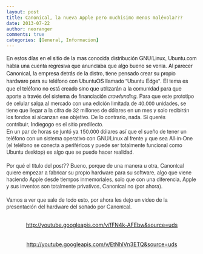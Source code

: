 ```yaml
---
layout: post
title: Canonical, la nueva Apple pero muchisimo menos malévola???
date: 2013-07-22
author: neoranger
comments: true
categories: [General, Informacion]
---
```

<span style="font-family:Helvetica Neue, Arial, Helvetica, sans-serif;">En estos días en el sitio de la mas conocida distribución GNU/Linux, Ubuntu.com habia una cuenta regresiva que anunciaba que algo bueno se venia. Al parecer Canonical, la empresa detrás de la distro, tiene pensado crear su propio hardware para su teléfono con UbuntuOS llamado "Ubuntu Edge". El tema es que el teléfono no está creado sino que utilizarán a la comunidad para que aporte a través del sistema de financiación </span><em style="background-color:white;border:0;color:#333333;font-family:'Helvetica Neue', Arial, Helvetica, sans-serif;line-height:18px;margin:0;outline:0;padding:0;vertical-align:baseline;">crowfunding.</em><em style="background-color:white;border:0;color:#333333;font-family:'Helvetica Neue', Arial, Helvetica, sans-serif;font-size:12px;line-height:18px;margin:0;outline:0;padding:0;vertical-align:baseline;"> </em><span style="font-family:Helvetica Neue, Arial, Helvetica, sans-serif;"><span style="background-color:white;border:0;color:#333333;line-height:18px;margin:0;outline:0;padding:0;vertical-align:baseline;">Para que este prototipo de celular salga al mercado con una edición limitada de 40.000 unidades, se tiene que llegar a la cifra de 32 millones de dólares en un mes y </span><span style="background-color:white;color:#333333;line-height:18px;">solo recibirán los fondos si alcanzan ese objetivo. De lo contrario, nada. Si querés contribuir, </span>Indiegogo<span style="background-color:white;color:#333333;line-height:18px;"> es el sitio predilecto.</span></span><br /><span style="background-color:white;"><span style="font-family:Helvetica Neue, Arial, Helvetica, sans-serif;"><span style="color:#333333;"><span style="line-height:18px;">En un par de horas se juntó ya 150.000 dólares así que el sueño de tener un teléfono con un sistema operativo con GNU/Linux al frente y que sea All-in-One (el teléfono se conecta a periféricos y puede ser totalmente funcional como Ubuntu desktop) es algo que se puede hacer realidad.</span></span></span></span><br /><span style="background-color:white;color:#333333;line-height:18px;"><span style="font-family:Helvetica Neue, Arial, Helvetica, sans-serif;"><br /></span></span><span style="background-color:white;color:#333333;line-height:18px;"><span style="font-family:Helvetica Neue, Arial, Helvetica, sans-serif;">Por qué el titulo del post?? Bueno, porque de una manera u otra, Canonical quiere empezar a fabricar su propio hardware para su software, algo que viene haciendo Apple desde tiempos inmemoriales, solo que con una diferencia, Apple y sus inventos son totalmente privativos, Canonical no (por ahora).</span></span><br /><span style="background-color:white;color:#333333;line-height:18px;"><span style="font-family:Helvetica Neue, Arial, Helvetica, sans-serif;"><br /></span></span><span style="background-color:white;color:#333333;line-height:18px;"><span style="font-family:Helvetica Neue, Arial, Helvetica, sans-serif;">Vamos a ver que sale de todo esto, por ahora les dejo un video de la presentación del hardware del soñado por Canonical.</span></span><br /><br />

<div class="separator" style="clear:both;text-align:center;"><a href="http://youtube.googleapis.com/v/fFN4k-AFEbw&#038;source=uds">http://youtube.googleapis.com/v/fFN4k-AFEbw&#038;source=uds</a></div>

<div class="separator" style="clear:both;text-align:center;"><br /></div>

<div class="separator" style="clear:both;text-align:center;"><br /><a href="http://youtube.googleapis.com/v/EtNhlVn3ETQ&#038;source=uds">http://youtube.googleapis.com/v/EtNhlVn3ETQ&#038;source=uds</a></div>

<div class="separator" style="clear:both;text-align:center;"><br /></div>

<div class="separator" style="clear:both;text-align:center;"><br /></div>

<br />
